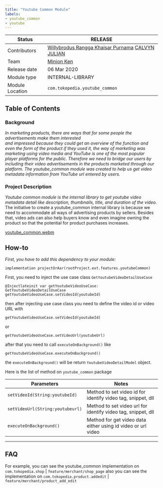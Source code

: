 ```yaml
---
title: "Youtube Common Module"
labels:
- youtube_common
- youtube
---
```



| **Status** |  <!--start status:GREEN-->RELEASE<!--end status--> |
| --- | --- |
| Contributors | [Willybrodus Rangga Khaisar Purnama](https://tokopedia.atlassian.net/wiki/people/62cb5c393d382dfc9c5f11d2?ref=confluence) [CALVYN JULIAN](https://tokopedia.atlassian.net/wiki/people/5d1adf49cdf26a0d349c76ec?ref=confluence)  |
| Team | [Minion Ken](https://tokopedia.atlassian.net/people/team/0ac7bdd0-19b2-4196-8711-b1a0a4b07178)  |
| Release date<br/> | 06 Mar 2020 |
| Module type | <!--start status:BLUE-->INTERNAL-LIBRARY<!--end status-->  |
| Module Location | `com.tokopedia.youtube_common` | `features/merchant/youtube_common` |

## Table of Contents

<!--toc-->

### Background

*In marketing products, there are ways that for some people the advertisements make them interested*  
 *and impressed because they could get an overview of the function and even the form of the product if they used it, the way of marketing was marketing using video media and YouTube is one of the most popular player platforms for the public. Therefore we need to bridge our users by including their video advertisements in the products marketed through our platform. The youtube\_common module was created to help us get video metadata information from YouTube url entered by users.*

### Project Description

*Youtube common module is the internal library to get youtube video metadata detail like description, thumbnails, title, and duration of the video.* The initiative to create a youtube\_common internal library is because we need to accommodate all ways of advertising products by sellers. Besides that, video ads can also help buyers know and even imagine owning the product so that the potential for product purchases increases.

[youtube\_common.webm](/wiki/download/attachments/2127037613/youtube_common.webm?version=1&modificationDate=1673530675508&cacheVersion=1&api=v2)

## How-to

*First, you have to add this dependency to your module:*



```
implementation projectOrAar(rootProject.ext.features.youtubeCommon)
```

First, you need to inject the use case class `GetYoutubeVideoDetailUseCase`



```
@Injectlateinit var getYoutubeVideoUseCase: GetYoutubeVideoDetailUseCase
getYoutubeVideoUseCase.setVideoId(youtubeId)
```

then after injecting use case class you need to define the video id or video URL with 



```
getYoutubeVideoUseCase.setVideoId(youtubeId)
```

or



```
getYoutubeVideoUseCase.setVideoUrl(youtubeUrl)
```

after that you need to call `executeOnBackground()` like 



```
getYoutubeVideoUseCase.executeOnBackground()
```

the `executeOnBackground()` will be return `YoutubeVideoDetailModel` object. 

Here is the list of method on `youtube_common` package



| **Parameters** | **Notes** |
| --- | --- |
| `setVideoId(String:youtubeId)` | Method to set video id for identify video tag, snippet, dll |
| `setVideoUrl(String:youtubeurl)` | Method to set video url for identify video tag, snippet, dll |
| `executeOnBackground()` | Method for get video data either using id video or url video  |



---

## FAQ

<!--start expand:Where can I see the features that have been implemented youtube_common ?-->
For example, you can see the youtube\_common implementation on `com.tokopedia.shop` | `feature/merchant/shop_page` also you can see the implementation on `com.tokopedia.product.addedit` | `feature/merchant/product_add_edit`
<!--end expand-->

